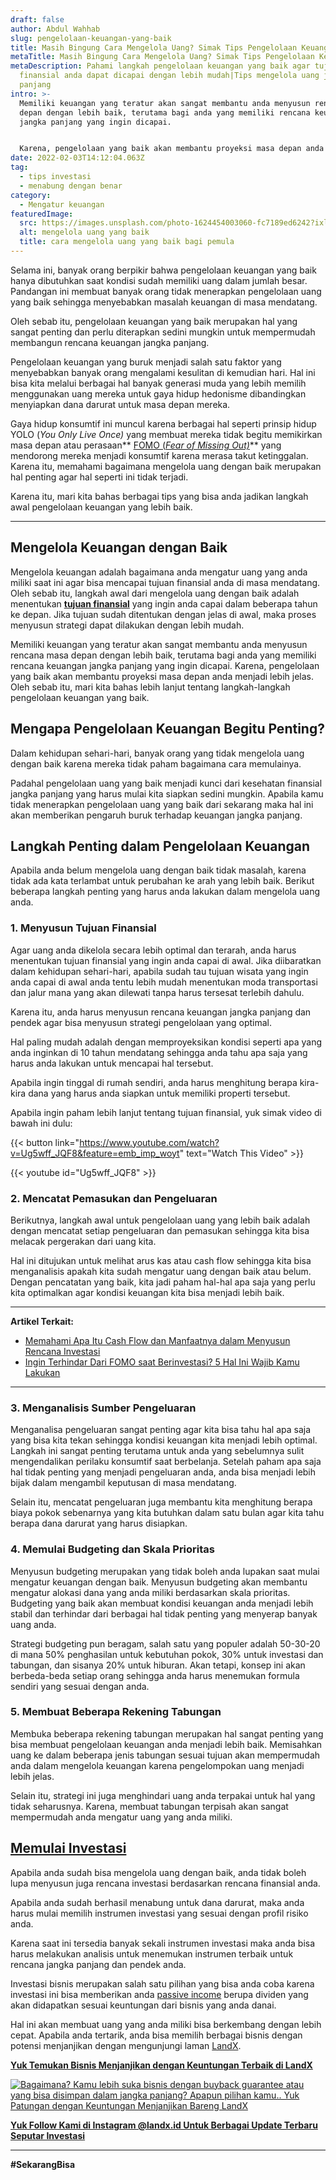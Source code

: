 ```yaml
---
draft: false
author: Abdul Wahhab
slug: pengelolaan-keuangan-yang-baik
title: Masih Bingung Cara Mengelola Uang? Simak Tips Pengelolaan Keuangan
metaTitle: Masih Bingung Cara Mengelola Uang? Simak Tips Pengelolaan Keuangan
metaDescription: Pahami langkah pengelolaan keuangan yang baik agar tujuan
  finansial anda dapat dicapai dengan lebih mudah|Tips mengelola uang jangka
  panjang
intro: >-
  Memiliki keuangan yang teratur akan sangat membantu anda menyusun rencana masa
  depan dengan lebih baik, terutama bagi anda yang memiliki rencana keuangan
  jangka panjang yang ingin dicapai. 


  Karena, pengelolaan yang baik akan membantu proyeksi masa depan anda menjadi lebih jelas. Oleh sebab itu, mari kita bahas lebih lanjut tentang langkah-langkah pengelolaan keuangan yang baik.
date: 2022-02-03T14:12:04.063Z
tag:
  - tips investasi
  - menabung dengan benar
category:
  - Mengatur keuangan
featuredImage:
  src: https://images.unsplash.com/photo-1624454003060-fc7189ed6242?ixlib=rb-1.2.1&ixid=MnwxMjA3fDB8MHxzZWFyY2h8MjB8fHNhdmluZ3xlbnwwfHwwfHw%3D&auto=format&fit=crop&w=500&q=60
  alt: mengelola uang yang baik
  title: cara mengelola uang yang baik bagi pemula
---
```

Selama ini, banyak orang berpikir bahwa pengelolaan keuangan yang baik hanya dibutuhkan saat kondisi sudah memiliki uang dalam jumlah besar. Pandangan ini membuat banyak orang tidak menerapkan pengelolaan uang yang baik sehingga menyebabkan masalah keuangan di masa mendatang.

Oleh sebab itu, pengelolaan keuangan yang baik merupakan hal yang sangat penting dan perlu diterapkan sedini mungkin untuk mempermudah membangun rencana keuangan jangka panjang.

Pengelolaan keuangan yang buruk menjadi salah satu faktor yang menyebabkan banyak orang mengalami kesulitan di kemudian hari. Hal ini bisa kita melalui berbagai hal banyak generasi muda yang lebih memilih menggunakan uang mereka untuk gaya hidup hedonisme dibandingkan menyiapkan dana darurat untuk masa depan mereka.

Gaya hidup konsumtif ini muncul karena berbagai hal seperti prinsip hidup YOLO (*You Only Live Once)* yang membuat mereka tidak begitu memikirkan masa depan atau perasaan** [FOMO (*Fear of Missing Out)*](https://landx.id/blog/fomo-dalam-kehidupan-dan-investasi/)** yang mendorong mereka menjadi konsumtif karena merasa takut ketinggalan. Karena itu, memahami bagaimana mengelola uang dengan baik merupakan hal penting agar hal seperti ini tidak terjadi.

Karena itu, mari kita bahas berbagai tips yang bisa anda jadikan langkah awal pengelolaan keuangan yang lebih baik.

- - -

## Mengelola Keuangan dengan Baik

Mengelola keuangan adalah bagaimana anda mengatur uang yang anda miliki saat ini agar bisa mencapai tujuan finansial anda di masa mendatang. Oleh sebab itu, langkah awal dari mengelola uang dengan baik adalah menentukan **[tujuan finansial](https://landx.id/project/)** yang ingin anda capai dalam beberapa tahun ke depan. Jika tujuan sudah ditentukan dengan jelas di awal, maka proses menyusun strategi dapat dilakukan dengan lebih mudah.

Memiliki keuangan yang teratur akan sangat membantu anda menyusun rencana masa depan dengan lebih baik, terutama bagi anda yang memiliki rencana keuangan jangka panjang yang ingin dicapai. Karena, pengelolaan yang baik akan membantu proyeksi masa depan anda menjadi lebih jelas. Oleh sebab itu, mari kita bahas lebih lanjut tentang langkah-langkah pengelolaan keuangan yang baik.

## Mengapa Pengelolaan Keuangan Begitu Penting?

Dalam kehidupan sehari-hari, banyak orang yang tidak mengelola uang dengan baik karena mereka tidak paham bagaimana cara memulainya.

Padahal pengelolaan uang yang baik menjadi kunci dari kesehatan finansial jangka panjang yang harus mulai kita siapkan sedini mungkin. Apabila kamu tidak menerapkan pengelolaan uang yang baik dari sekarang maka hal ini akan memberikan pengaruh buruk terhadap keuangan jangka panjang.

## Langkah Penting dalam Pengelolaan Keuangan

Apabila anda belum mengelola uang dengan baik tidak masalah, karena tidak ada kata terlambat untuk perubahan ke arah yang lebih baik. Berikut beberapa langkah penting yang harus anda lakukan dalam mengelola uang anda.

### 1. Menyusun Tujuan Finansial

Agar uang anda dikelola secara lebih optimal dan terarah, anda harus menentukan tujuan finansial yang ingin anda capai di awal. Jika diibaratkan dalam kehidupan sehari-hari, apabila sudah tau tujuan wisata yang ingin anda capai di awal anda tentu lebih mudah menentukan moda transportasi dan jalur mana yang akan dilewati tanpa harus tersesat terlebih dahulu.

Karena itu, anda harus menyusun rencana keuangan jangka panjang dan pendek agar bisa menyusun strategi pengelolaan yang optimal.

Hal paling mudah adalah dengan memproyeksikan kondisi seperti apa yang anda inginkan di 10 tahun mendatang sehingga anda tahu apa saja yang harus anda lakukan untuk mencapai hal tersebut.

Apabila ingin tinggal di rumah sendiri, anda harus menghitung berapa kira-kira dana yang harus anda siapkan untuk memiliki properti tersebut.

Apabila ingin paham lebih lanjut tentang tujuan finansial, yuk simak video di bawah ini dulu:

{{< button link="https://www.youtube.com/watch?v=Ug5wff_JQF8&feature=emb_imp_woyt" text="Watch This Video" >}}

{{< youtube id="Ug5wff_JQF8" >}}

### 2. Mencatat Pemasukan dan Pengeluaran

Berikutnya, langkah awal untuk pengelolaan uang yang lebih baik adalah dengan mencatat setiap pengeluaran dan pemasukan sehingga kita bisa melacak pergerakan dari uang kita.

Hal ini ditujukan untuk melihat arus kas atau cash flow sehingga kita bisa menganalisis apakah kita sudah mengatur uang dengan baik atau belum. Dengan pencatatan yang baik, kita jadi paham hal-hal apa saja yang perlu kita optimalkan agar kondisi keuangan kita bisa menjadi lebih baik.

- - -

**Artikel Terkait:**

* [Memahami Apa Itu Cash Flow dan Manfaatnya dalam Menyusun Rencana Investasi](https://landx.id/blog/cashflow-adalah/)
* [Ingin Terhindar Dari FOMO saat Berinvestasi? 5 Hal Ini Wajib Kamu Lakukan](https://landx.id/blog/fomo-dalam-kehidupan-dan-investasi/)

- - -

### 3. Menganalisis Sumber Pengeluaran

Menganalisa pengeluaran sangat penting agar kita bisa tahu hal apa saja yang bisa kita tekan sehingga kondisi keuangan kita menjadi lebih optimal. Langkah ini sangat penting terutama untuk anda yang sebelumnya sulit mengendalikan perilaku konsumtif saat berbelanja. Setelah paham apa saja hal tidak penting yang menjadi pengeluaran anda, anda bisa menjadi lebih bijak dalam mengambil keputusan di masa mendatang.

Selain itu, mencatat pengeluaran juga membantu kita menghitung berapa biaya pokok sebenarnya yang kita butuhkan dalam satu bulan agar kita tahu berapa dana darurat yang harus disiapkan.

### 4. Memulai Budgeting dan Skala Prioritas

Menyusun budgeting merupakan yang tidak boleh anda lupakan saat mulai mengatur keuangan dengan baik. Menyusun budgeting akan membantu mengatur alokasi dana yang anda miliki berdasarkan skala prioritas. Budgeting yang baik akan membuat kondisi keuangan anda menjadi lebih stabil dan terhindar dari berbagai hal tidak penting yang menyerap banyak uang anda.

Strategi budgeting pun beragam, salah satu yang populer adalah 50-30-20 di mana 50% penghasilan untuk kebutuhan pokok, 30% untuk investasi dan tabungan, dan sisanya 20% untuk hiburan. Akan tetapi, konsep ini akan berbeda-beda setiap orang sehingga anda harus menemukan formula sendiri yang sesuai dengan anda.

### 5. Membuat Beberapa Rekening Tabungan

Membuka beberapa rekening tabungan merupakan hal sangat penting yang bisa membuat pengelolaan keuangan anda menjadi lebih baik. Memisahkan uang ke dalam beberapa jenis tabungan sesuai tujuan akan mempermudah anda dalam mengelola keuangan karena pengelompokan uang menjadi lebih jelas.

Selain itu, strategi ini juga menghindari uang anda terpakai untuk hal yang tidak seharusnya. Karena, membuat tabungan terpisah akan sangat mempermudah anda mengatur uang yang anda miliki.

## [Memulai Investasi](https://landx.id/project/index.html)

Apabila anda sudah bisa mengelola uang dengan baik, anda tidak boleh lupa menyusun juga rencana investasi berdasarkan rencana finansial anda.

Apabila anda sudah berhasil menabung untuk dana darurat, maka anda harus mulai memilih instrumen investasi yang sesuai dengan profil risiko anda.

Karena saat ini tersedia banyak sekali instrumen investasi maka anda bisa harus melakukan analisis untuk menemukan instrumen terbaik untuk rencana jangka panjang dan pendek anda.

Investasi bisnis merupakan salah satu pilihan yang bisa anda coba karena investasi ini bisa memberikan anda [passive income](https://landx.id/) berupa dividen yang akan didapatkan sesuai keuntungan dari bisnis yang anda danai.

Hal ini akan membuat uang yang anda miliki bisa berkembang dengan lebih cepat. Apabila anda tertarik, anda bisa memilih berbagai bisnis dengan potensi menjanjikan dengan mengunjungi laman [LandX](https://landx.id/).

**[Yuk Temukan Bisnis Menjanjikan dengan Keuntungan Terbaik di LandX](https://landx.id/)**

[![Bagaimana? Kamu lebih suka bisnis dengan buyback guarantee atau yang bisa disimpan dalam jangka panjang? Apapun pilihan kamu.. Yuk Patungan  dengan Keuntungan Menjanjikan Bareng LandX](https://accountgram-production.sfo2.cdn.digitaloceanspaces.com/landx_ghost/2021/10/Equity-Crowdfunding-di-Indonesia-1--3.png)](http://landx.id/)

**[Yuk Follow Kami di Instagram @landx.id Untuk Berbagai Update Terbaru Seputar Investasi](https://www.instagram.com/landx.id/?utm_medium=copy_link)**

- - -

**\#SekarangBisa**